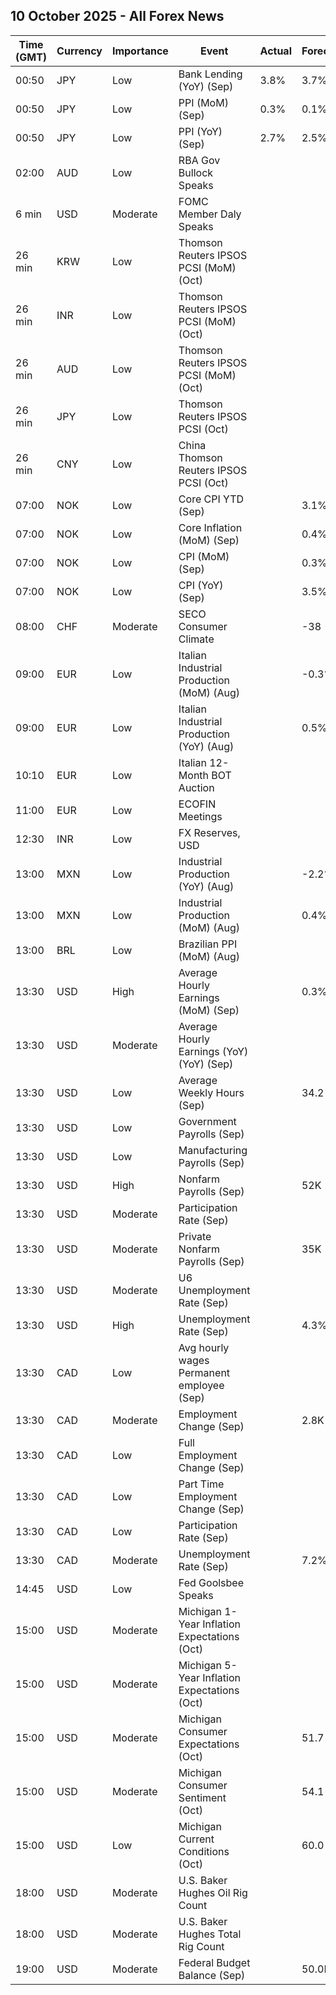 ## 10 October 2025 - All Forex News

| Time (GMT) | Currency | Importance | Event | Actual | Forecast | Previous |
|------|----------|------------|-------|--------|----------|----------|
| 00:50 | JPY | Low | Bank Lending (YoY) (Sep) | 3.8% | 3.7% | 3.6% |
| 00:50 | JPY | Low | PPI (MoM) (Sep) | 0.3% | 0.1% | -0.2% |
| 00:50 | JPY | Low | PPI (YoY) (Sep) | 2.7% | 2.5% | 2.7% |
| 02:00 | AUD | Low | RBA Gov Bullock Speaks |  |  |  |
| 6 min | USD | Moderate | FOMC Member Daly Speaks |  |  |  |
| 26 min | KRW | Low | Thomson Reuters IPSOS PCSI (MoM) (Oct) |  |  | 46.39 |
| 26 min | INR | Low | Thomson Reuters IPSOS PCSI (MoM) (Oct) |  |  | 56.99 |
| 26 min | AUD | Low | Thomson Reuters IPSOS PCSI (MoM) (Oct) |  |  | 53.86 |
| 26 min | JPY | Low | Thomson Reuters IPSOS PCSI (Oct) |  |  | 37.26 |
| 26 min | CNY | Low | China Thomson Reuters IPSOS PCSI (Oct) |  |  | 72.82 |
| 07:00 | NOK | Low | Core CPI YTD (Sep) |  | 3.1% | 3.1% |
| 07:00 | NOK | Low | Core Inflation (MoM) (Sep) |  | 0.4% | -0.7% |
| 07:00 | NOK | Low | CPI (MoM) (Sep) |  | 0.3% | -0.6% |
| 07:00 | NOK | Low | CPI (YoY) (Sep) |  | 3.5% | 3.5% |
| 08:00 | CHF | Moderate | SECO Consumer Climate |  | -38 | -40 |
| 09:00 | EUR | Low | Italian Industrial Production (MoM) (Aug) |  | -0.3% | 0.4% |
| 09:00 | EUR | Low | Italian Industrial Production (YoY) (Aug) |  | 0.5% | 0.9% |
| 10:10 | EUR | Low | Italian 12-Month BOT Auction |  |  | 2.030% |
| 11:00 | EUR | Low | ECOFIN Meetings |  |  |  |
| 12:30 | INR | Low | FX Reserves, USD |  |  | 700.24B |
| 13:00 | MXN | Low | Industrial Production (YoY) (Aug) |  | -2.2% | -2.7% |
| 13:00 | MXN | Low | Industrial Production (MoM) (Aug) |  | 0.4% | -1.2% |
| 13:00 | BRL | Low | Brazilian PPI (MoM) (Aug) |  |  | -0.30% |
| 13:30 | USD | High | Average Hourly Earnings (MoM) (Sep) |  | 0.3% | 0.3% |
| 13:30 | USD | Moderate | Average Hourly Earnings (YoY) (YoY) (Sep) |  |  | 3.7% |
| 13:30 | USD | Low | Average Weekly Hours (Sep) |  | 34.2 | 34.2 |
| 13:30 | USD | Low | Government Payrolls (Sep) |  |  | -16.0K |
| 13:30 | USD | Low | Manufacturing Payrolls (Sep) |  |  | -12K |
| 13:30 | USD | High | Nonfarm Payrolls (Sep) |  | 52K | 22K |
| 13:30 | USD | Moderate | Participation Rate (Sep) |  |  | 62.3% |
| 13:30 | USD | Moderate | Private Nonfarm Payrolls (Sep) |  | 35K | 38K |
| 13:30 | USD | Moderate | U6 Unemployment Rate (Sep) |  |  | 8.1% |
| 13:30 | USD | High | Unemployment Rate (Sep) |  | 4.3% | 4.3% |
| 13:30 | CAD | Low | Avg hourly wages Permanent employee (Sep) |  |  | 3.6% |
| 13:30 | CAD | Moderate | Employment Change (Sep) |  | 2.8K | -65.5K |
| 13:30 | CAD | Low | Full Employment Change (Sep) |  |  | -6.0K |
| 13:30 | CAD | Low | Part Time Employment Change (Sep) |  |  | -59.7K |
| 13:30 | CAD | Low | Participation Rate (Sep) |  |  | 65.1% |
| 13:30 | CAD | Moderate | Unemployment Rate (Sep) |  | 7.2% | 7.1% |
| 14:45 | USD | Low | Fed Goolsbee Speaks |  |  |  |
| 15:00 | USD | Moderate | Michigan 1-Year Inflation Expectations (Oct) |  |  | 4.7% |
| 15:00 | USD | Moderate | Michigan 5-Year Inflation Expectations (Oct) |  |  | 3.7% |
| 15:00 | USD | Moderate | Michigan Consumer Expectations (Oct) |  | 51.7 | 51.7 |
| 15:00 | USD | Moderate | Michigan Consumer Sentiment (Oct) |  | 54.1 | 55.1 |
| 15:00 | USD | Low | Michigan Current Conditions (Oct) |  | 60.0 | 60.4 |
| 18:00 | USD | Moderate | U.S. Baker Hughes Oil Rig Count |  |  | 422 |
| 18:00 | USD | Moderate | U.S. Baker Hughes Total Rig Count |  |  | 549 |
| 19:00 | USD | Moderate | Federal Budget Balance (Sep) |  | 50.0B | -345.0B |
